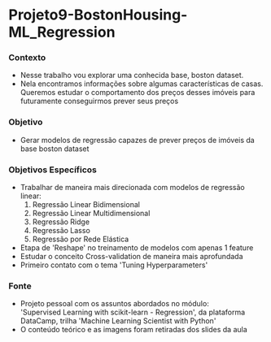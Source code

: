# Projeto9-BostonHousing-ML_Regression

### Contexto
- Nesse trabalho vou explorar uma conhecida base, boston dataset.
- Nela encontramos informações sobre algumas características de casas. Queremos estudar o comportamento dos preços desses imóveis
 para futuramente conseguirmos prever seus preços

### Objetivo
- Gerar modelos de regressão capazes de prever preços de imóveis da base boston dataset

### Objetivos Específicos
- Trabalhar de maneira mais direcionada com modelos de regressão linear:
    1. Regressão Linear Bidimensional
    2. Regressão Linear Multidimensional
    3. Regressão Ridge
    4. Regressão Lasso
    5. Regressão por Rede Elástica
- Etapa de 'Reshape' no treinamento de modelos com apenas 1 feature
- Estudar o conceito Cross-validation de maneira mais aprofundada
- Primeiro contato com o tema 'Tuning Hyperparameters'

### Fonte
- Projeto pessoal com os assuntos abordados no módulo: <br>
    'Supervised Learning with scikit-learn - Regression', da plataforma DataCamp, trilha 'Machine Learning Scientist with Python'
- O conteúdo teórico e as imagens foram retiradas dos slides da aula
